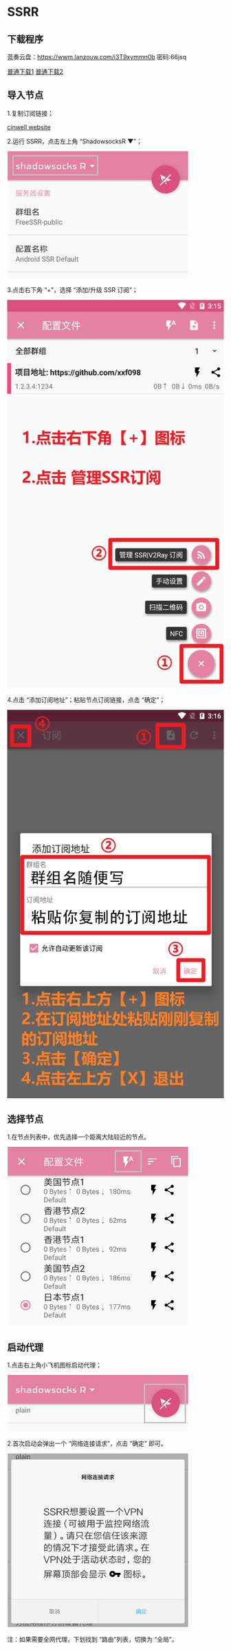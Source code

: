 
# SSRR

## 下载程序

蓝奏云盘：https://wwm.lanzouw.com/i3T9xymmn0b 密码:66jsq

[普通下载1](http://152.67.210.106/anzhuo.apk)   [普通下载2](http://193.123.235.212/anzhuo.apk)

## 导入节点

1.复制订阅链接；

[cinwell website](/sublink?type=ssr ':include :type=markdown')

2.运行 SSRR，点击左上角 “ShadowsocksR ▼”；

![](../static/images/SSRR/2020-01-27174702.jpg)

3.点击右下角 “+”，选择 “添加/升级 SSR 订阅”；

![](../static/images/SSRR/2.png)

4.点击 “添加订阅地址”；粘贴节点订阅链接，点击 “确定”；

![](../static/images/SSRR/3.png)

## 选择节点

1.在节点列表中，优先选择一个距离大陆较近的节点。

![](../static/images/SSRR/2020-01-27174710.jpg)

## 启动代理

1.点击右上角小飞机图标启动代理；

![](../static/images/SSRR/2020-01-27174711.jpg)

2.首次启动会弹出一个 “网络连接请求”，点击 “确定” 即可。

![](../static/images/SSRR/2020-01-27174712.jpg)

注：如果需要全网代理，下划找到 “路由”列表，切换为 “全局”。